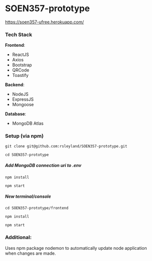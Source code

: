 # SOEN357-prototype

https://soen357-ufree.herokuapp.com/

### Tech Stack

**Frontend**:
* ReactJS
* Axios
* Bootstrap
* QRCode
* Toastify

**Backend**:
* NodeJS
* ExpressJS
* Mongoose

**Database**:
* MongoDB Atlas


### Setup (via npm)
`git clone git@github.com:rsleyland/SOEN357-prototype.git`

`cd SOEN357-prototype`

##### Add MongoDB connection uri to .env
`npm install`

`npm start`

##### New terminal/console
`cd SOEN357-prototype/frontend`

`npm install`

`npm start`

### Additional:
Uses npm package nodemon to automatically update node application when changes are made.



